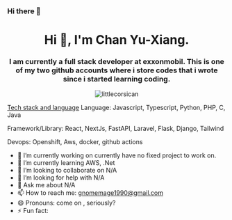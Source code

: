 ### Hi there 👋
<h1 align="center">Hi 👋, I'm Chan Yu-Xiang. </h1>
<h3 align="center">I am currently a full stack developer at exxonmobil. This is one of my two github accounts where i store codes that i wrote since i started learning coding. </h3>

<div align="center">
  <p><img align="center" src="https://github-readme-stats.vercel.app/api/top-langs?username=littlecorsican&show_icons=true&locale=en&layout=compact&theme=tokyonight" alt="littlecorsican" /></p>
</div>

<u>Tech stack and language</u>
Language:
Javascript, Typescript, Python, PHP, C, Java

Framework/Library:
React, NextJs, FastAPI, Laravel, Flask, Django, Tailwind

Devops:
Openshift, Aws, docker, github actions

- 🔭 I’m currently working on currently have no fixed project to work on.
- 🌱 I’m currently learning AWS, .Net 
- 👯 I’m looking to collaborate on N/A
- 🤔 I’m looking for help with N/A
- 💬 Ask me about N/A
- 📫 How to reach me: gnomemage1990@gmail.com
- 😄 Pronouns: come on , seriously?
- ⚡ Fun fact: 

